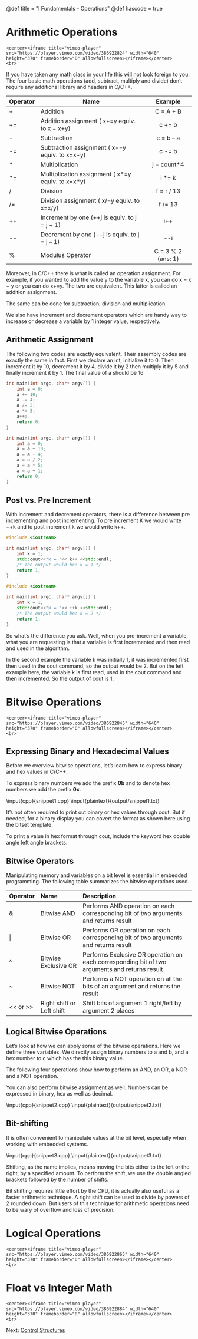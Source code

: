 @def title = "I Fundamentals - Operations"
@def hascode = true

# Arithmetic Operations
~~~
<center><iframe title="vimeo-player" src="https://player.vimeo.com/video/386922824" width="640" height="370" frameborder="0" allowfullscreen></iframe></center>
<br>
~~~
If you have taken any math class in your life this will not look foreign to you. The four basic math operations (add, subtract, multiply and divide) don’t require any additional library and headers in C/C++. 

|     Operator    |     Name                                                 |             Example           |
|-----------------|----------------------------------------------------------|:-----------------------------:|
|     +           |     Addition                                             |           C = A +   B         |
|     +=          |     Addition assignment ( x+=y equiv. to x = x+y)        |             c += b            |
|     -           |     Subtraction                                          |          c = b   – a          |
|     -=          |     Subtraction assignment ( x-=y equiv. to x=x-y)       |             c -= b            |
|     *           |     Multiplication                                       |          j =   count*4        |
|     *=          |     Multiplication assignment ( x*=y equiv. to x=x*y)    |             i *= k            |
|     /           |     Division                                             |           f = r / 13          |
|     /=          |     Division assignment ( x/=y equiv. to x=x/y)          |             f /= 13           |
|     ++          |     Increment by one (++j is equiv. to j = j + 1)        |              i++              |
|     --          |     Decrement   by one (--j is equiv. to j = j – 1)      |               --i             |
|     %           |     Modulus   Operator                                   |     C =   3 % 2 (ans:   1)    |

Moreover, in C/C++ there is what is called an operation assignment. For example, if you wanted to add the value y to the variable x, you can do x = x + y or you can do x+=y. The two are equivalent. This latter is called an addition assignment. 

The same can be done for subtraction, division and multiplication.

We also have increment and decrement operators which are handy way to increase or decrease a variable by 1 integer value, respectively.  

## Arithmetic Assignment
The following two codes are exactly equivalent. Their assembly codes are exactly the same in fact. 
First we declare an int, initialize it to 0. Then increment it by 10, decrement it by 4, divide it by 2 then multiply it by 5 and finally increment it by 1. The final value of a should be 16

```cpp
int main(int argc, char* argv[]) {
    int a = 0;
    a += 10;
    a -= 4;
    a /= 2;
    a *= 5;
    a++;
    return 0;
}
```
```cpp
int main(int argc, char* argv[]) {
    int a = 0;
    a = a + 10;
    a = a - 4;
    a = a / 2;
    a = a * 5;
    a = a + 1;
    return 0;
}
```
## Post vs. Pre Increment
With increment and decrement operators, there is a difference between pre incrementing and post incrementing. To pre increment K we would write ++k and to post increment k we would write k++.
```cpp
#include <iostream>

int main(int argc, char* argv[]) {
    int k = 1;
    std::cout<<"k = "<< k++ <<std::endl;
    /* The output would be: k = 1 */
    return 1;
}
```
```cpp
#include <iostream>

int main(int argc, char* argv[]) {
    int k = 1;
    std::cout<<"k = "<< ++k <<std::endl;
    /* The output would be: k = 2 */
    return 1;
}

```
So what’s the difference you ask. Well, when you pre-increment a variable, what you are requesting is that a variable is first incremented and then read and used in the algorithm. 

In the second example the variable k was initially 1, it was incremented first then used in the cout command, so the output would be 2. But on the left example here, the variable k is first read, used in the cout command and then incremented. So the output of cout is 1.

# Bitwise Operations
~~~
<center><iframe title="vimeo-player" src="https://player.vimeo.com/video/386922845" width="640" height="370" frameborder="0" allowfullscreen></iframe></center>
<br>
~~~
## Expressing Binary and Hexadecimal Values
Before we overview bitwise operations, let’s learn how to express binary and hex values in C/C++. 

To express binary numbers we add the prefix **0b** and to denote hex numbers we add the prefix **0x**.

\input{cpp}{snippet1.cpp}
\input{plaintext}{output/snippet1.txt}

It’s not often required to print out binary or hex values through cout. But if needed, for a binary display you can covert the format as shown here using the bitset template. 

To print a value in hex format through cout, include the keyword hex double angle left angle brackets. 
 
## Bitwise Operators
Manipulating memory and variables on a bit level is essential in embedded programming. The following table summarizes the bitwise operations used. 

|     Operator      |     Name                         | Description                      |
|:-------------------|:----------------------------------|:--------------------------------------|
|     &             |     Bitwise AND                  |     Performs AND operation on each   corresponding bit of two arguments and returns   result           |
|     \|            |     Bitwise   OR                 |     Performs OR operation on each corresponding bit of two arguments and returns   result              |
|     ^             |     Bitwise Exclusive OR         |     Performs Exclusive OR operation on each corresponding bit of two arguments and returns   result    |
|     ~             |     Bitwise NOT                  |     Performs a NOT operation on all the   bits of an argument and returns the result                   |
|     <<   or >>    |     Right shift or Left shift    |     Shift   bits of argument 1 right/left by argument 2 places                                         |

## Logical Bitwise Operations
Let’s look at how we can apply some of the bitwise operations. Here we define three variables. We directly assign binary numbers to a and b, and a hex number to c which has the this binary value. 

The following four operations show how to perform an AND, an OR, a NOR and a NOT operation. 

You can also perform bitwise assignment as well. Numbers can be expressed in binary, hex as well as decimal.

\input{cpp}{snippet2.cpp}
\input{plaintext}{output/snippet2.txt}
  
## Bit-shifting
It is often convenient to manipulate values at the bit level, especially when working with embedded systems. 

\input{cpp}{snippet3.cpp}
\input{plaintext}{output/snippet3.txt}

Shifting, as the name implies, means moving the bits either to the left or the right, by a specified amount. To perform the shift, we use the double angled brackets followed by the number of shifts. 

Bit shifting requires little effort by the CPU, it is actually also useful as a faster arithmetic technique. A right shift can be used to divide by powers of 2 rounded down. But users of this technique for arithmetic operations need to be wary of overflow and loss of precision. 

# Logical Operations
~~~
<center><iframe title="vimeo-player" src="https://player.vimeo.com/video/386922865" width="640" height="370" frameborder="0" allowfullscreen></iframe></center>
<br>
~~~

# Float vs Integer Math
~~~
<center><iframe title="vimeo-player" src="https://player.vimeo.com/video/386922884" width="640" height="370" frameborder="0" allowfullscreen></iframe></center>
<br>
~~~

Next: [Control Structures](../lesson8/)